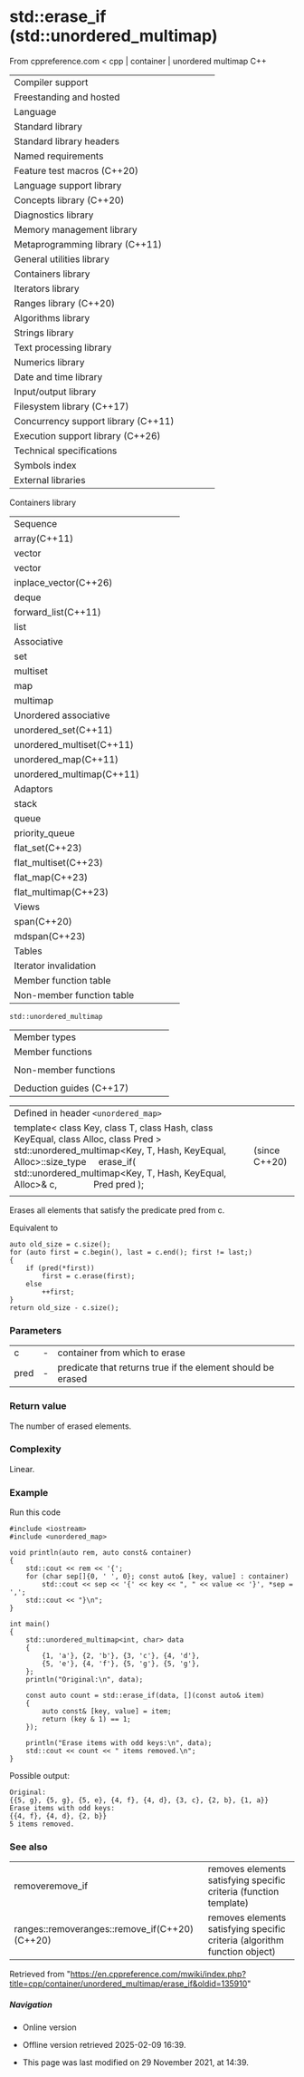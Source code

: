# std::erase_if (std::unordered_multimap)

From cppreference.com
< cpp‎ | container‎ | unordered multimap
C++

|  |  |  |  |  |
| --- | --- | --- | --- | --- |
| Compiler support | | | | |
| Freestanding and hosted | | | | |
| Language | | | | |
| Standard library | | | | |
| Standard library headers | | | | |
| Named requirements | | | | |
| Feature test macros (C++20) | | | | |
| Language support library | | | | |
| Concepts library (C++20) | | | | |
| Diagnostics library | | | | |
| Memory management library | | | | |
| Metaprogramming library (C++11) | | | | |
| General utilities library | | | | |
| Containers library | | | | |
| Iterators library | | | | |
| Ranges library (C++20) | | | | |
| Algorithms library | | | | |
| Strings library | | | | |
| Text processing library | | | | |
| Numerics library | | | | |
| Date and time library | | | | |
| Input/output library | | | | |
| Filesystem library (C++17) | | | | |
| Concurrency support library (C++11) | | | | |
| Execution support library (C++26) | | | | |
| Technical specifications | | | | |
| Symbols index | | | | |
| External libraries | | | | |

Containers library

|  |  |  |  |  |
| --- | --- | --- | --- | --- |
| Sequence | | | | |
| array(C++11) | | | | |
| vector | | | | |
| vector<bool> | | | | |
| inplace_vector(C++26) | | | | |
| deque | | | | |
| forward_list(C++11) | | | | |
| list | | | | |
| Associative | | | | |
| set | | | | |
| multiset | | | | |
| map | | | | |
| multimap | | | | |
| Unordered associative | | | | |
| unordered_set(C++11) | | | | |
| unordered_multiset(C++11) | | | | |
| unordered_map(C++11) | | | | |
| unordered_multimap(C++11) | | | | |
| Adaptors | | | | |
| stack | | | | |
| queue | | | | |
| priority_queue | | | | |
| flat_set(C++23) | | | | |
| flat_multiset(C++23) | | | | |
| flat_map(C++23) | | | | |
| flat_multimap(C++23) | | | | |
| Views | | | | |
| span(C++20) | | | | |
| mdspan(C++23) | | | | |
| Tables | | | | |
| Iterator invalidation | | | | |
| Member function table | | | | |
| Non-member function table | | | | |

`std::unordered_multimap`

|  |  |  |  |  |
| --- | --- | --- | --- | --- |
| Member types | | | | |
| Member functions | | | | |
| |  |  |  |  |  | | --- | --- | --- | --- | --- | | unordered_multimap::unordered_multimap | | | | | | unordered_multimap::~unordered_multimap | | | | | | unordered_multimap::operator= | | | | | | unordered_multimap::get_allocator | | | | | | Iterators | | | | | | unordered_multimap::beginunordered_multimap::cbegin | | | | | | unordered_multimap::endunordered_multimap::cend | | | | | | Capacity | | | | | | unordered_multimap::size | | | | | | unordered_multimap::max_size | | | | | | unordered_multimap::empty | | | | | | Modifiers | | | | | | unordered_multimap::clear | | | | | | unordered_multimap::insert | | | | | | unordered_multimap::insert_range(C++23) | | | | | | unordered_multimap::emplace | | | | | | unordered_multimap::emplace_hint | | | | | | unordered_multimap::erase | | | | | | unordered_multimap::swap | | | | | | unordered_multimap::extract(C++17) | | | | | | unordered_multimap::merge(C++17) | | | | | | |  |  |  |  |  | | --- | --- | --- | --- | --- | | Lookup | | | | | | unordered_multimap::count | | | | | | unordered_multimap::find | | | | | | unordered_multimap::contains(C++20) | | | | | | unordered_multimap::equal_range | | | | | | Bucket interface | | | | | | unordered_multimap::begin(size_type)unordered_multimap::cbegin(size_type) | | | | | | unordered_multimap::end(size_type)unordered_multimap::cend(size_type) | | | | | | unordered_multimap::bucket_count | | | | | | unordered_multimap::max_bucket_count | | | | | | unordered_multimap::bucket_size | | | | | | unordered_multimap::bucket | | | | | | Hash policy | | | | | | unordered_multimap::load_factor | | | | | | unordered_multimap::max_load_factor | | | | | | unordered_multimap::rehash | | | | | | unordered_multimap::reserve | | | | | | Observers | | | | | | unordered_multimap::hash_function | | | | | | unordered_multimap::key_eq | | | | | |
| Non-member functions | | | | |
| |  |  |  |  |  | | --- | --- | --- | --- | --- | | std::swap(std::unordered_multimap) | | | | | | ****erase_if(std::unordered_multimap)****(C++20) | | | | | | |  |  |  |  |  | | --- | --- | --- | --- | --- | | operator==operator!=(until C++20) | | | | | |
| Deduction guides (C++17) | | | | |

|  |  |  |
| --- | --- | --- |
| Defined in header `<unordered_map>` |  |  |
| template< class Key, class T, class Hash, class KeyEqual, class Alloc,  class Pred >  std::unordered_multimap<Key, T, Hash, KeyEqual, Alloc>::size_type      erase_if( std::unordered_multimap<Key, T, Hash, KeyEqual, Alloc>& c,               Pred pred ); |  | (since C++20) |
|  |  |  |

Erases all elements that satisfy the predicate pred from c.

Equivalent to

```
auto old_size = c.size();
for (auto first = c.begin(), last = c.end(); first != last;)
{
    if (pred(*first))
        first = c.erase(first);
    else
        ++first;
}
return old_size - c.size();

```

### Parameters

|  |  |  |
| --- | --- | --- |
| c | - | container from which to erase |
| pred | - | predicate that returns true if the element should be erased |

### Return value

The number of erased elements.

### Complexity

Linear.

### Example

Run this code

```
#include <iostream>
#include <unordered_map>
 
void println(auto rem, auto const& container)
{
    std::cout << rem << '{';
    for (char sep[]{0, ' ', 0}; const auto& [key, value] : container)
        std::cout << sep << '{' << key << ", " << value << '}', *sep = ',';
    std::cout << "}\n";
}
 
int main()
{
    std::unordered_multimap<int, char> data
    {
        {1, 'a'}, {2, 'b'}, {3, 'c'}, {4, 'd'},
        {5, 'e'}, {4, 'f'}, {5, 'g'}, {5, 'g'},
    };
    println("Original:\n", data);
 
    const auto count = std::erase_if(data, [](const auto& item)
    {
        auto const& [key, value] = item;
        return (key & 1) == 1;
    });
 
    println("Erase items with odd keys:\n", data);
    std::cout << count << " items removed.\n";
}

```

Possible output:

```
Original:
{{5, g}, {5, g}, {5, e}, {4, f}, {4, d}, {3, c}, {2, b}, {1, a}}
Erase items with odd keys:
{{4, f}, {4, d}, {2, b}}
5 items removed.

```

### See also

|  |  |
| --- | --- |
| removeremove_if | removes elements satisfying specific criteria   (function template) |
| ranges::removeranges::remove_if(C++20)(C++20) | removes elements satisfying specific criteria (algorithm function object) |

Retrieved from "<https://en.cppreference.com/mwiki/index.php?title=cpp/container/unordered_multimap/erase_if&oldid=135910>"

##### Navigation

- Online version
- Offline version retrieved 2025-02-09 16:39.

- This page was last modified on 29 November 2021, at 14:39.